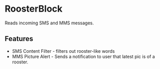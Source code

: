 # RoosterBlock
Reads incoming SMS and MMS messages.

## Features
* SMS Content Filter - filters out rooster-like words
* MMS Picture Alert  - Sends a notification to user that latest pic is of a rooster.
